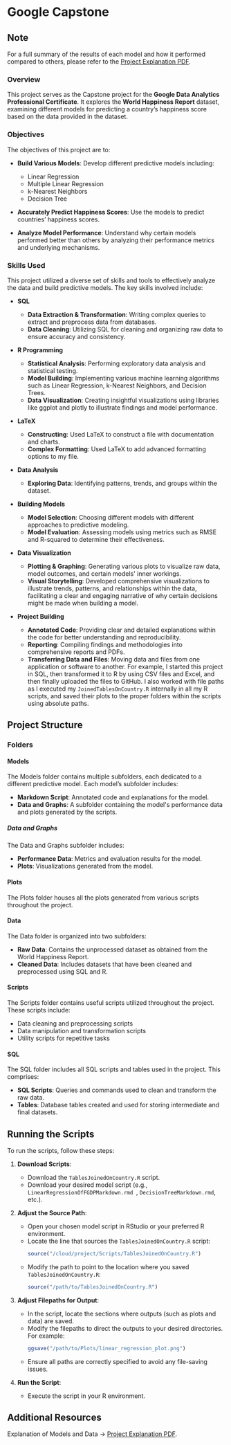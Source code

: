 # Google Capstone

## Note

For a full summary of the results of each model and how it performed compared to others, please refer to the [Project Explanation PDF](ProjectExplanation.pdf).


### Overview

This project serves as the Capstone project for the **Google Data Analytics Professional Certificate**. It explores the **World Happiness Report** dataset, examining different models for predicting a country’s happiness score based on the data provided in the dataset.

### Objectives

The objectives of this project are to:

- **Build Various Models**: Develop different predictive models including:
  - Linear Regression
  - Multiple Linear Regression
  - k-Nearest Neighbors
  - Decision Tree

- **Accurately Predict Happiness Scores**: Use the models to predict countries’ happiness scores.

- **Analyze Model Performance**: Understand why certain models performed better than others by analyzing their performance metrics and underlying mechanisms.

### Skills Used

This project utilized a diverse set of skills and tools to effectively analyze the data and build predictive models. The key skills involved include:

- **SQL**
  - **Data Extraction & Transformation**: Writing complex queries to extract and preprocess data from databases.
  - **Data Cleaning**: Utilizing SQL for cleaning and organizing raw data to ensure accuracy and consistency.

- **R Programming**
  - **Statistical Analysis**: Performing exploratory data analysis and statistical testing.
  - **Model Building**: Implementing various machine learning algorithms such as Linear Regression, k-Nearest Neighbors, and Decision Trees.
  - **Data Visualization**: Creating insightful visualizations using libraries like ggplot and plotly to illustrate findings and model performance.

- **LaTeX**
  - **Constructing**: Used LaTeX to construct a file with documentation and charts.
  - **Complex Formatting**: Used LaTeX to add advanced formatting options to my file.

- **Data Analysis**
  - **Exploring Data**: Identifying patterns, trends, and groups within the dataset.
    
- **Building Models**
  - **Model Selection**: Choosing different models with different approaches to predictive modeling.
  - **Model Evaluation**: Assessing models using metrics such as RMSE and R-squared to determine their effectiveness.

- **Data Visualization**
  - **Plotting & Graphing**: Generating various plots to visualize raw data, model outcomes, and certain models' inner workings.
  - **Visual Storytelling**: Developed comprehensive visualizations to illustrate trends, patterns, and relationships within the data, facilitating a clear and engaging narrative of why certain decisions might be made when building a model.
     
- **Project Building**
  - **Annotated Code**: Providing clear and detailed explanations within the code for better understanding and reproducibility.
  - **Reporting**: Compiling findings and methodologies into comprehensive reports and PDFs.
  - **Transferring Data and Files**: Moving data and files from one application or software to another. For example, I started this project in SQL, then transformed it to R by using CSV files and Excel, and then finally uploaded the files to GitHub. I also worked with file paths as I executed my `JoinedTablesOnCountry.R` internally in all my R scripts, and saved their plots to the proper folders within the scripts using absolute paths.

## Project Structure

### Folders

#### Models

The Models folder contains multiple subfolders, each dedicated to a different predictive model. Each model’s subfolder includes:

- **Markdown Script**: Annotated code and explanations for the model.
- **Data and Graphs**: A subfolder containing the model's performance data and plots generated by the scripts.

##### Data and Graphs

The Data and Graphs subfolder includes:

- **Performance Data**: Metrics and evaluation results for the model.
- **Plots**: Visualizations generated from the model.

#### Plots

The Plots folder houses all the plots generated from various scripts throughout the project.

#### Data

The Data folder is organized into two subfolders:

- **Raw Data**: Contains the unprocessed dataset as obtained from the World Happiness Report.
- **Cleaned Data**: Includes datasets that have been cleaned and preprocessed using SQL and R.

#### Scripts

The Scripts folder contains useful scripts utilized throughout the project. These scripts include:

- Data cleaning and preprocessing scripts
- Data manipulation and transformation scripts
- Utility scripts for repetitive tasks

#### SQL

The SQL folder includes all SQL scripts and tables used in the project. This comprises:

- **SQL Scripts**: Queries and commands used to clean and transform the raw data.
- **Tables**: Database tables created and used for storing intermediate and final datasets.

## Running the Scripts

To run the scripts, follow these steps:

1. **Download Scripts**:
   - Download the `TablesJoinedOnCountry.R` script.
   - Download your desired model script (e.g., `LinearRegressionOfFGDPMarkdown.rmd
`, `DecisionTreeMarkdown.rmd`, etc.).

2. **Adjust the Source Path**:
   - Open your chosen model script in RStudio or your preferred R environment.
   - Locate the line that sources the `TablesJoinedOnCountry.R` script:
     ```r
     source("/cloud/project/Scripts/TablesJoinedOnCountry.R")
     ```
   - Modify the path to point to the location where you saved `TablesJoinedOnCountry.R`:
     ```r
     source("/path/to/TablesJoinedOnCountry.R")
     ```

3. **Adjust Filepaths for Output**:
   - In the script, locate the sections where outputs (such as plots and data) are saved.
   - Modify the filepaths to direct the outputs to your desired directories. For example:
     ```r
     ggsave("/path/to/Plots/linear_regression_plot.png")
     ```
   - Ensure all paths are correctly specified to avoid any file-saving issues.

4. **Run the Script**:
   - Execute the script in your R environment.

## Additional Resources

Explanation of Models and Data -> [Project Explanation PDF](ProjectExplanation.pdf).
